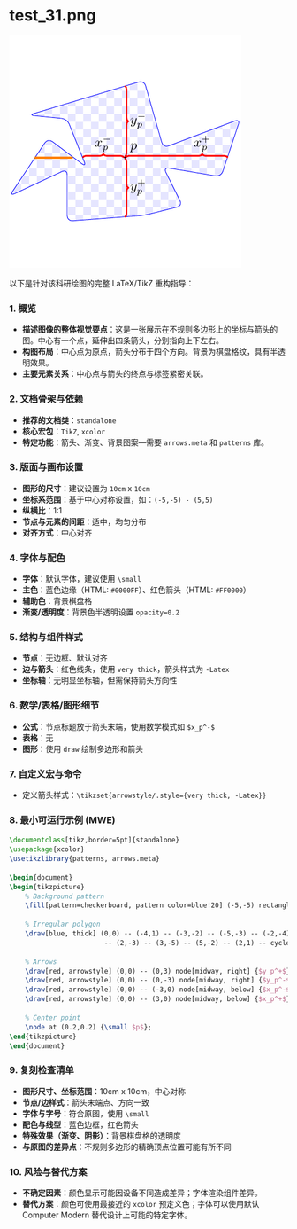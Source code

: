 # test_31.png

![test_31.png](../../../eval_dataset/images/test_31.png)

以下是针对该科研绘图的完整 LaTeX/TikZ 重构指导：

### 1. 概览

- **描述图像的整体视觉要点**：这是一张展示在不规则多边形上的坐标与箭头的图。中心有一个点，延伸出四条箭头，分别指向上下左右。
- **构图布局**：中心点为原点，箭头分布于四个方向。背景为棋盘格纹，具有半透明效果。
- **主要元素关系**：中心点与箭头的终点与标签紧密关联。

### 2. 文档骨架与依赖

- **推荐的文档类**：`standalone`
- **核心宏包**：`TikZ`, `xcolor`
- **特定功能**：箭头、渐变、背景图案—需要 `arrows.meta` 和 `patterns` 库。

### 3. 版面与画布设置

- **图形的尺寸**：建议设置为 `10cm` x `10cm`
- **坐标系范围**：基于中心对称设置，如：`(-5,-5) - (5,5)`
- **纵横比**：1:1
- **节点与元素的间距**：适中，均匀分布
- **对齐方式**：中心对齐

### 4. 字体与配色

- **字体**：默认字体，建议使用 `\small`
- **主色**：蓝色边缘（HTML: `#0000FF`）、红色箭头（HTML: `#FF0000`）
- **辅助色**：背景棋盘格
- **渐变/透明度**：背景色半透明设置 `opacity=0.2`

### 5. 结构与组件样式

- **节点**：无边框、默认对齐
- **边与箭头**：红色线条，使用 `very thick`，箭头样式为 `-Latex`
- **坐标轴**：无明显坐标轴，但需保持箭头方向性

### 6. 数学/表格/图形细节

- **公式**：节点标题放于箭头末端，使用数学模式如 `$x_p^-$`
- **表格**：无
- **图形**：使用 `draw` 绘制多边形和箭头

### 7. 自定义宏与命令

- 定义箭头样式：`\tikzset{arrowstyle/.style={very thick, -Latex}}`

### 8. 最小可运行示例 (MWE)

```latex
\documentclass[tikz,border=5pt]{standalone}
\usepackage{xcolor}
\usetikzlibrary{patterns, arrows.meta}

\begin{document}
\begin{tikzpicture}
    % Background pattern
    \fill[pattern=checkerboard, pattern color=blue!20] (-5,-5) rectangle (5,5);
    
    % Irregular polygon
    \draw[blue, thick] (0,0) -- (-4,1) -- (-3,-2) -- (-5,-3) -- (-2,-4) -- (-1,-5)
                        -- (2,-3) -- (3,-5) -- (5,-2) -- (2,1) -- cycle;
    
    % Arrows
    \draw[red, arrowstyle] (0,0) -- (0,3) node[midway, right] {$y_p^+$};
    \draw[red, arrowstyle] (0,0) -- (0,-3) node[midway, right] {$y_p^-$};
    \draw[red, arrowstyle] (0,0) -- (-3,0) node[midway, below] {$x_p^-$};
    \draw[red, arrowstyle] (0,0) -- (3,0) node[midway, below] {$x_p^+$};
    
    % Center point
    \node at (0.2,0.2) {\small $p$};
\end{tikzpicture}
\end{document}
```

### 9. 复刻检查清单

- **图形尺寸、坐标范围**：10cm x 10cm，中心对称
- **节点/边样式**：箭头末端点、方向一致
- **字体与字号**：符合原图，使用 `\small`
- **配色与线型**：蓝色边框，红色箭头
- **特殊效果（渐变、阴影）**：背景棋盘格的透明度
- **与原图的差异点**：不规则多边形的精确顶点位置可能有所不同

### 10. 风险与替代方案

- **不确定因素**：颜色显示可能因设备不同造成差异；字体渲染组件差异。
- **替代方案**：颜色可使用最接近的 `xcolor` 预定义色；字体可以使用默认 Computer Modern 替代设计上可能的特定字体。
